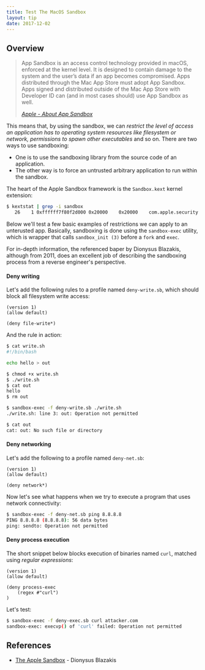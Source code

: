 ```yaml
---
title: Test The MacOS Sandbox
layout: tip
date: 2017-12-02
---
```


## Overview

<blockquote>
  <p>App Sandbox is an access control technology provided in macOS, enforced at the kernel level. It is designed to contain damage to the system and the user’s data if an app becomes compromised. Apps distributed through the Mac App Store must adopt App Sandbox. Apps signed and distributed outside of the Mac App Store with Developer ID can (and in most cases should) use App Sandbox as well.</p>
  <cite><a target="_blank" href="https://developer.apple.com/library/content/documentation/Security/Conceptual/AppSandboxDesignGuide/AboutAppSandbox/AboutAppSandbox.html">Apple - About App Sandbox</a>
</cite> </blockquote>

This means that, by using the sandbox, we can _restrict the level of access an application has to operating system resources like filesystem or network, permissions to spawn other executables_ and so on. There are two ways to use sandboxing:
* One is to use the sandboxing library from the source code of an application.
* The other way is to force an untrusted arbitrary application to run within the sandbox.

The heart of the Apple Sandbox framework is the ```Sandbox.kext``` kernel extension:
```bash
$ kextstat | grep -i sandbox
   26    1 0xffffff7f80f2d000 0x20000    0x20000    com.apple.security.sandbox (300.0) BBF405A2-CD8D-39C2-B577-251BE0978774 <25 22 16 7 6 5 4 3 2 1>
```

Below we'll test a few basic examples of restrictions we can apply to an unterusted app. Basically, sandboxing is done using the ```sandbox-exec``` utility, which is wrapper that calls ```sandbox_init (3)``` before a ```fork``` and ```exec```. 

For in-depth information, the referenced baper by Dionysus Blazakis, although from 2011, does an excellent job of describing the sandboxing process from a reverse engineer's perspective.

#### Deny writing

Let's add the following rules to a profile named ```deny-write.sb```, which should block all filesystem write access:

```
(version 1) 
(allow default)

(deny file-write*)
```

And the rule in action:

```bash
$ cat write.sh
#!/bin/bash

echo hello > out

$ chmod +x write.sh
$ ./write.sh
$ cat out
hello
$ rm out

$ sandbox-exec -f deny-write.sb ./write.sh
./write.sh: line 3: out: Operation not permitted

$ cat out
cat: out: No such file or directory
```

#### Deny networking

Let's add the following to a profile named ```deny-net.sb```:
```
(version 1)
(allow default)

(deny network*)
```

Now let's see what happens when we try to execute a program that uses network connectivity:

```bash
$ sandbox-exec -f deny-net.sb ping 8.8.8.8
PING 8.8.8.8 (8.8.8.8): 56 data bytes
ping: sendto: Operation not permitted
```

#### Deny process execution

The short snippet below blocks execution of binaries named ```curl```, matched using _regular expressions_:
```
(version 1)
(allow default)

(deny process-exec
    (regex #"curl")
)
```

Let's test:

```bash
$ sandbox-exec -f deny-exec.sb curl attacker.com
sandbox-exec: execvp() of 'curl' failed: Operation not permitted
```

## References
* [The Apple Sandbox](https://www.exploit-db.com/docs/english/16031-the-apple-sandbox.pdf) - Dionysus Blazakis
